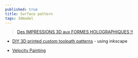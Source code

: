 ```yaml
---
published: true
title: Surface pattern
tags: 3dmodel
---
```

> [Des IMPRESSIONS 3D aux FORMES HOLOGRAPHIQUES !!](https://youtu.be/N6GVV8fklZA?t=392) 

- [DIY 3D printed custom toolpath patterns](https://www.youtube.com/watch?v=zSgW0KoguXc&list=LL&index=3) - using inkscape

- [Velocity Painting](https://www.youtube.com/watch?v=HdKaKKeyz7g)
